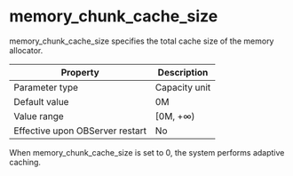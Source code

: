 memory_chunk_cache_size 
============================================

memory_chunk_cache_size specifies the total cache size of the memory allocator. 


|          **Property**           | **Description** |
|---------------------------------|-----------------|
| Parameter type                  | Capacity unit   |
| Default value                   | 0M              |
| Value range                     | \[0M, +∞)       |
| Effective upon OBServer restart | No              |



When memory_chunk_cache_size is set to 0, the system performs adaptive caching.
